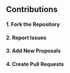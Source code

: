 ## Contributions

#### 1. Fork the Repository
#### 2. Report Issues
#### 3. Add New Proposals
#### 4. Create Pull Requests

